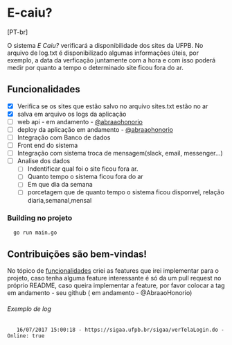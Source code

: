 # E-caiu?

[PT-br]

O sistema *E Caiu?* verificará a disponibilidade dos sites da UFPB. No arquivo de log.txt é disponibilizado algumas informações úteis, por exemplo, a data da verficação juntamente com a hora e com isso poderá medir por quanto a tempo o determinado site ficou fora do ar.

## Funcionalidades

- [x] Verifica se os sites que estão salvo no arquivo sites.txt estão no ar
- [x] salva em arquivo os logs da aplicação
- [ ] web api - em andamento - [@abraaohonorio](https://github.com/AbraaoHonorio/)
- [ ] deploy da aplicação em andamento - [@abraaohonorio](https://github.com/AbraaoHonorio/)
- [ ] Integração com Banco de dados
- [ ] Front end do sistema
- [ ] Integração com sistema troca de mensagem(slack, email, messenger...)
- [ ] Analise dos dados
  - [ ] Indentificar qual foi o site ficou fora ar.
  - [ ] Quanto tempo o sistema ficou fora do ar
  - [ ] Em que dia da semana  
  - [ ] porcetagem que de quanto tempo o sistema ficou disponvel, relação diaria,semanal,mensal

### Building no projeto
  ```sh
    go run main.go
  ```
  
## Contribuições são bem-vindas!

No tópico de [funcionalidades](https://github.com/AbraaoHonorio/E-caiu/#funcionalidades) criei as features que irei implementar para o projeto, caso tenha alguma feature interessante é só da um pull request no próprio README, caso queira implementar a feature, por favor colocar a tag em andamento - seu github ( em andamento - @AbraaoHonorio)

###### Exemplo de log
       16/07/2017 15:00:18 - https://sigaa.ufpb.br/sigaa/verTelaLogin.do -Online: true

